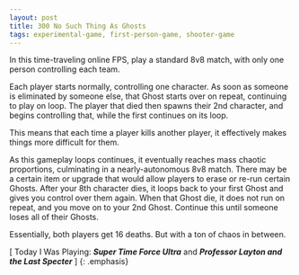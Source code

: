 ```yaml
---
layout: post
title: 300 No Such Thing As Ghosts
tags: experimental-game, first-person-game, shooter-game
---
```

In this time-traveling online FPS, play a standard 8v8 match, with only one person controlling each team.

Each player starts normally, controlling one character.  As soon as someone is eliminated by someone else, that Ghost starts over on repeat, continuing to play on loop.  The player that died then spawns their 2nd character, and begins controlling that, while the first continues on its loop.

This means that each time a player kills another player, it effectively makes things more difficult for them.

As this gameplay loops continues, it eventually reaches mass chaotic proportions, culminating in a nearly-autonomous 8v8 match.  There may be a certain item or upgrade that would allow players to erase or re-run certain Ghosts. After your 8th character dies, it loops back to your first Ghost and gives you control over them again.  When that Ghost die, it does not run on repeat, and you move on to your 2nd Ghost. Continue this until someone loses all of their Ghosts.

Essentially, both players get 16 deaths.  But with a ton of chaos in between.

[ Today I Was Playing: ***Super Time Force Ultra*** and ***Professor Layton and the Last Specter*** ]
{: .emphasis}

